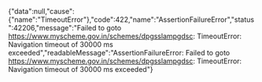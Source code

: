 {"data":null,"cause":{"name":"TimeoutError"},"code":422,"name":"AssertionFailureError","status":42206,"message":"Failed to goto https://www.myscheme.gov.in/schemes/dpgsslampgdsc: TimeoutError: Navigation timeout of 30000 ms exceeded","readableMessage":"AssertionFailureError: Failed to goto https://www.myscheme.gov.in/schemes/dpgsslampgdsc: TimeoutError: Navigation timeout of 30000 ms exceeded"}